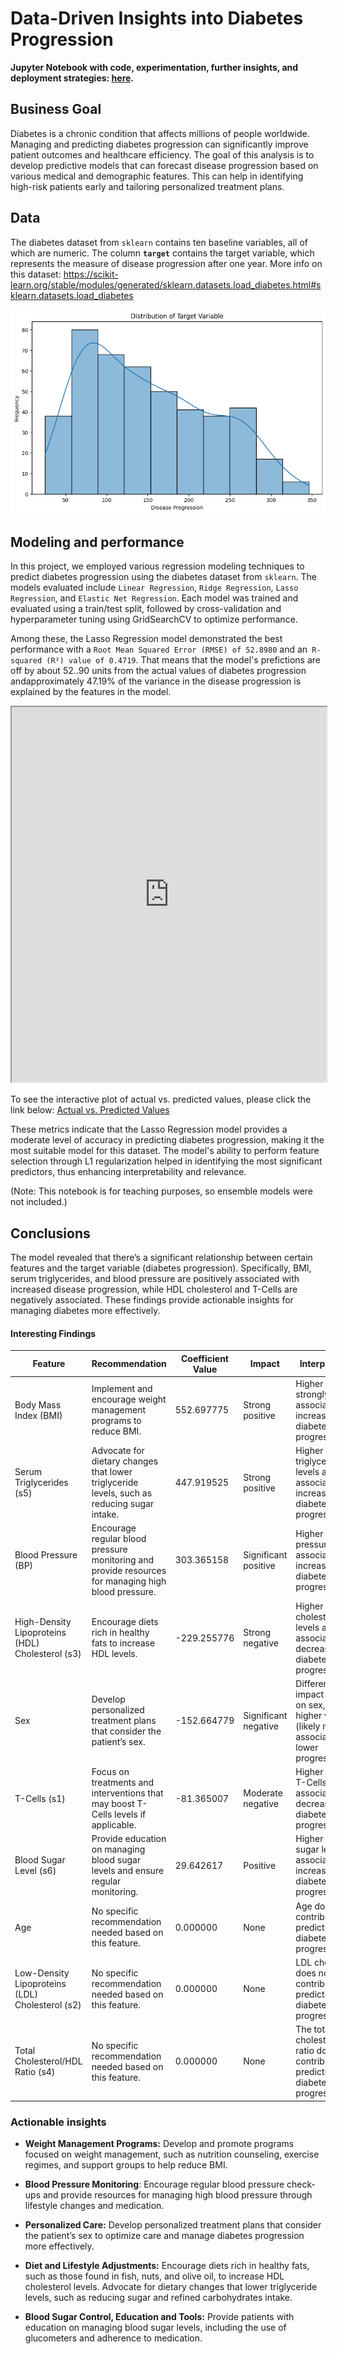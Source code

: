 # Data-Driven Insights into Diabetes Progression

**Jupyter Notebook with code, experimentation, further insights, and deployment strategies: [here](https://github.com/vivianamarquez/Regression-Sklearn-Diabetes-Dataset/blob/main/Regression_Example.ipynb).**

## Business Goal

Diabetes is a chronic condition that affects millions of people worldwide. Managing and predicting diabetes progression can significantly improve patient outcomes and healthcare efficiency. The goal of this analysis is to develop predictive models that can forecast disease progression based on various medical and demographic features. This can help in identifying high-risk patients early and tailoring personalized treatment plans.

## Data

The diabetes dataset from `sklearn` contains ten baseline variables, all of which are numeric. The column **`target`** contains the target variable, which represents the measure of disease progression after one year. More info on this dataset: https://scikit-learn.org/stable/modules/generated/sklearn.datasets.load_diabetes.html#sklearn.datasets.load_diabetes

![Distribution of Target Variable](images/DistributionTargetVariable.png)

## Modeling and performance

In this project, we employed various regression modeling techniques to predict diabetes progression using the diabetes dataset from `sklearn`. The models evaluated include `Linear Regression`, `Ridge Regression`, `Lasso Regression`, and `Elastic Net Regression`. Each model was trained and evaluated using a train/test split, followed by cross-validation and hyperparameter tuning using GridSearchCV to optimize performance. 

Among these, the Lasso Regression model demonstrated the best performance with a `Root Mean Squared Error (RMSE) of 52.8980` and an` R-squared (R²) value of 0.4719`. That means that the model's prefictions are off by about 52..90 units from the actual values of diabetes progression andapproximately 47.19% of the variance in the disease progression is explained by the features in the model. 

<iframe src="https://vivianamarquez.com/Regression-Sklearn-Diabetes-Dataset/images/actual_vs_predicted.html" width="100%" height="600px"></iframe>

To see the interactive plot of actual vs. predicted values, please click the link below:
[Actual vs. Predicted Values](https://vivianamarquez.com/Regression-Sklearn-Diabetes-Dataset/images/actual_vs_predicted.html)


These metrics indicate that the Lasso Regression model provides a moderate level of accuracy in predicting diabetes progression, making it the most suitable model for this dataset. The model's ability to perform feature selection through L1 regularization helped in identifying the most significant predictors, thus enhancing interpretability and relevance.

(Note: This notebook is for teaching purposes, so ensemble models were not included.)

## Conclusions

The model revealed that there’s a significant relationship between certain features and the target variable (diabetes progression). Specifically, BMI, serum triglycerides, and blood pressure are positively associated with increased disease progression, while HDL cholesterol and T-Cells are negatively associated. These findings provide actionable insights for managing diabetes more effectively.

#### Interesting Findings

| Feature                                 | Recommendation                                                                                     | Coefficient Value | Impact               | Interpretation                                                                                  |
|-----------------------------------------|--------------------------------------------------------------------------------------------------|-------------------|----------------------|-------------------------------------------------------------------------------------------------|
| Body Mass Index (BMI)                   | Implement and encourage weight management programs to reduce BMI.                                | 552.697775        | Strong positive      | Higher BMI is strongly associated with increased diabetes progression.                          |
| Serum Triglycerides (s5)                | Advocate for dietary changes that lower triglyceride levels, such as reducing sugar intake.       | 447.919525        | Strong positive      | Higher serum triglycerides levels are associated with increased diabetes progression.            |
| Blood Pressure (BP)                     | Encourage regular blood pressure monitoring and provide resources for managing high blood pressure. | 303.365158        | Significant positive | Higher blood pressure is associated with increased diabetes progression.                        |
| High-Density Lipoproteins (HDL) Cholesterol (s3) | Encourage diets rich in healthy fats to increase HDL levels.                                      | -229.255776       | Strong negative      | Higher HDL cholesterol levels are associated with decreased diabetes progression.                |
| Sex                                     | Develop personalized treatment plans that consider the patient’s sex.                            | -152.664779       | Significant negative | Differential impact based on sex, with higher values (likely males) associated with lower progression. |
| T-Cells (s1)                            | Focus on treatments and interventions that may boost T-Cells levels if applicable.                | -81.365007        | Moderate negative    | Higher levels of T-Cells are associated with decreased diabetes progression.                    |
| Blood Sugar Level (s6)                  | Provide education on managing blood sugar levels and ensure regular monitoring.                   | 29.642617         | Positive             | Higher blood sugar levels are associated with increased diabetes progression.                    |
| Age                                     | No specific recommendation needed based on this feature.                                          | 0.000000          | None                 | Age does not contribute to predicting diabetes progression.                                      |
| Low-Density Lipoproteins (LDL) Cholesterol (s2) | No specific recommendation needed based on this feature.                                          | 0.000000          | None                 | LDL cholesterol does not contribute to predicting diabetes progression.                          |
| Total Cholesterol/HDL Ratio (s4)        | No specific recommendation needed based on this feature.                                          | 0.000000          | None                 | The total cholesterol/HDL ratio does not contribute to predicting diabetes progression.          |


### Actionable insights

- **Weight Management Programs:** Develop and promote programs focused on weight management, such as nutrition counseling, exercise regimes, and support groups to help reduce BMI.

- **Blood Pressure Monitoring**: Encourage regular blood pressure check-ups and provide resources for managing high blood pressure through lifestyle changes and medication.

- **Personalized Care:** Develop personalized treatment plans that consider the patient’s sex to optimize care and manage diabetes progression more effectively.

- **Diet and Lifestyle Adjustments:** Encourage diets rich in healthy fats, such as those found in fish, nuts, and olive oil, to increase HDL cholesterol levels. Advocate for dietary changes that lower triglyceride levels, such as reducing sugar and refined carbohydrates intake.

- **Blood Sugar Control, Education and Tools:** Provide patients with education on managing blood sugar levels, including the use of glucometers and adherence to medication.
 
